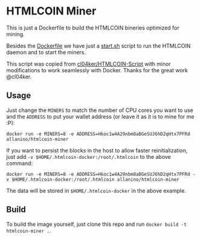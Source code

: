 # HTMLCOIN Miner

This is just a Dockerfile to build the HTMLCOIN bineries optimized for mining.

Besides the [Dockerfile](Dockerfile) we have just a [start.sh](start.sh) script to run the HTMLCOIN
daemon and to start the miners.

This script was copied from [cl04ker/HTMLCOIN-Script](https://github.com/cl04ker/HTMLCOIN-Scripts)
with minor modifications to work seamlessly with Docker. Thanks for the great work @cl04ker.

## Usage

Just change the `MINERS` to match the number of CPU cores you want to use and the `ADDRESS` to put your wallet address (or leave it as it is to mine for me :P):

```
docker run -e MINERS=8 -e ADDRESS=Hkoc1w4A29nbm8aBGeSUJ6hD2qHtx7PFRd allanino/htmlcoin-miner
```

If you want to persist the blocks in the host to allow faster reinitialization, just add `-v $HOME/.htmlcoin-docker:/root/.htmlcoin` to the above command:

```
docker run -e MINERS=8 -e ADDRESS=Hkoc1w4A29nbm8aBGeSUJ6hD2qHtx7PFRd -v $HOME/.htmlcoin-docker:/root/.htmlcoin allanino/htmlcoin-miner
```

The data will be stored in `$HOME/.htmlcoin-docker` in the above example.

## Build

To build the image yourself, just clone this repo and run `docker build -t htmlcoin-miner .`.
